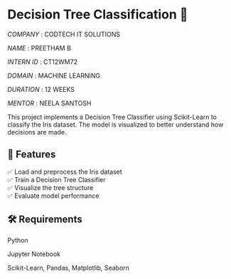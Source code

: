# Decision Tree Classification 🌳

*COMPANY* : CODTECH IT SOLUTIONS

*NAME* : PREETHAM B

*INTERN ID* : CT12WM72

*DOMAIN* : MACHINE LEARNING 

*DURATION* : 12 WEEKS

*MENTOR* : NEELA SANTOSH 

This project implements a Decision Tree Classifier using Scikit-Learn to classify the Iris dataset. The model is visualized to better understand how decisions are made.

## 🔹 Features

✅ Load and preprocess the Iris dataset  
✅ Train a Decision Tree Classifier  
✅ Visualize the tree structure  
✅ Evaluate model performance  

## 🛠 Requirements

Python

Jupyter Notebook

Scikit-Learn, Pandas, Matplotlib, Seaborn
